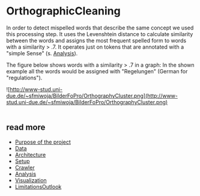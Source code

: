 # OrthographicCleaning #

In order to detect mispelled words that describe the same concept we used this processing step. It uses the Levenshtein distance to calculate similarity between the words and assigns the most frequent spelled form to words with a similarity > .7.
It operates just on tokens that are annotated with a "simple Sense" (s. [Analysis](Analysis.md)).

The figure below shows words with a similarity > .7 in a graph:
In the shown example all the words would be assigned with "Regelungen" (German for "regulations").

![http://www-stud.uni-due.de/~sfmiwoja/BilderFoPro/OrthographyCluster.png](http://www-stud.uni-due.de/~sfmiwoja/BilderFoPro/OrthographyCluster.png)
<br />
<br />
## read more ##

  * [Purpose of the project](Purpose.md)
  * [Data](Data.md)
  * [Architecture](Architecture.md)
  * [Setup](Setup.md)
  * [Crawler](Crawler.md)
  * [Analysis](Analysis.md)
  * [Visualization](Visualization.md)
  * [LimitationsOutlook](LimitationsOutlook.md)